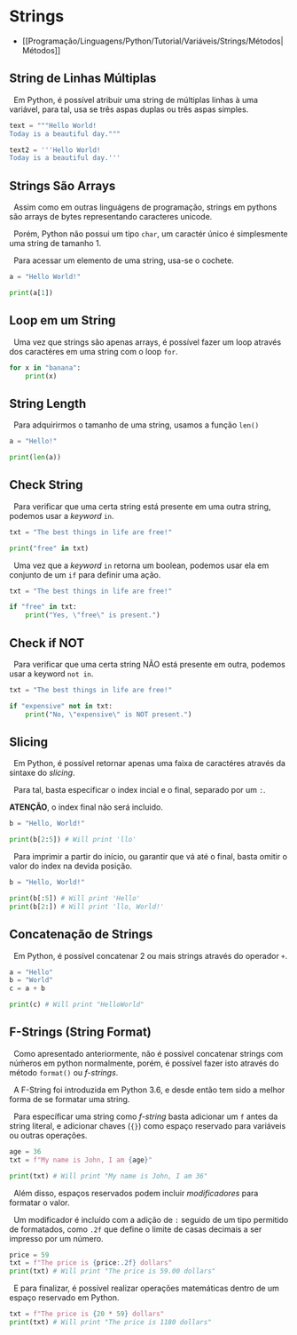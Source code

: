 # Strings

* [[Programação/Linguagens/Python/Tutorial/Variáveis/Strings/Métodos|Métodos]]

## String de Linhas Múltiplas
&nbsp; Em Python, é possível atribuir uma string de múltiplas linhas à uma variável, para tal, usa se três aspas duplas ou três aspas simples.
```python
text = """Hello World!
Today is a beautiful day."""

text2 = '''Hello World!
Today is a beautiful day.'''
```
## Strings São Arrays
&nbsp; Assim como em outras linguágens de programação, strings em pythons são arrays de bytes representando caracteres unicode.

&nbsp; Porém, Python não possui um tipo `char`, um caractér único é simplesmente uma string de tamanho 1.

&nbsp; Para acessar um elemento de uma string, usa-se o cochete.
```python
a = "Hello World!"

print(a[1])
```

## Loop em um String
&nbsp; Uma vez que strings são apenas arrays, é possível fazer um loop através dos caractéres em uma string com o loop `for`.
```python
for x in "banana":
	print(x)
```
## String Length
&nbsp; Para adquirirmos o tamanho de uma string, usamos a função `len()`
```python
a = "Hello!"

print(len(a))
```

## Check String
&nbsp; Para verificar que uma certa string está presente em uma outra string, podemos usar a _keyword_ `in`.
```python
txt = "The best things in life are free!"

print("free" in txt)
```
&nbsp; Uma vez que a _keyword_ `in` retorna um boolean, podemos usar ela em conjunto de um `if` para definir uma ação.
```python
txt = "The best things in life are free!"

if "free" in txt:
	print("Yes, \"free\" is present.")
```

## Check if NOT
&nbsp; Para verificar que uma certa string NÃO está presente em outra, podemos usar a keyword `not in`.
```python
txt = "The best things in life are free!"

if "expensive" not in txt:
	print("No, \"expensive\" is NOT present.")
```

## Slicing
&nbsp; Em Python, é possível retornar apenas uma faixa de caractéres através da sintaxe do _slicing_.

&nbsp; Para tal, basta especificar o index incial e o final, separado por um `:`. 

**ATENÇÃO**, o index final não será incluido.
```python
b = "Hello, World!"

print(b[2:5]) # Will print 'llo'
```

&nbsp; Para imprimir a partir do início, ou garantir que vá até o final, basta omitir o valor do index na devida posição.

```python
b = "Hello, World!"

print(b[:5]) # Will print 'Hello'
print(b[2:]) # Will print 'llo, World!'
```

## Concatenação de Strings
&nbsp; Em Python, é possível concatenar 2 ou mais strings através do operador `+`.

```python
a = "Hello"
b = "World"
c = a + b

print(c) # Will print "HelloWorld"
```

## F-Strings (String Format)
&nbsp; Como apresentado anteriormente, não é possível concatenar strings com núḿeros em python normalmente, porém, é possível fazer isto através do método `format()` ou _f-strings_.

&nbsp; A F-String foi introduzida em Python 3.6, e desde então tem sido a melhor forma de se formatar uma string.

&nbsp; Para específicar uma string como _f-string_ basta adicionar um `f` antes da string literal, e adicionar chaves (`{}`) como espaço reservado para variáveis ou outras operações.

```python
age = 36
txt = f"My name is John, I am {age}"

print(txt) # Will print "My name is John, I am 36"
```
&nbsp; Além disso, espaços reservados podem incluir _modificadores_ para formatar o valor.

&nbsp; Um modificador é incluído com a adição de `:` seguido de um tipo permitido de formatados, como `.2f` que define o limite de casas decimais a ser impresso por um número.

```python
price = 59  
txt = f"The price is {price:.2f} dollars"  
print(txt) # Will print "The price is 59.00 dollars"  
```

&nbsp; E para finalizar, é possível realizar operações matemáticas dentro de um espaço reservado em Python.

```python
txt = f"The price is {20 * 59} dollars"  
print(txt) # Will print "The price is 1180 dollars"
```